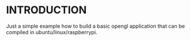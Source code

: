 INTRODUCTION
============

Just a simple example how to build a basic opengl application that can be compiled in ubuntu/linux/raspberrypi.

